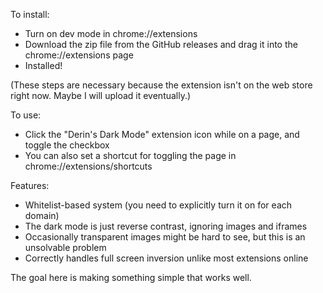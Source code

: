 To install:

- Turn on dev mode in chrome://extensions
- Download the zip file from the GitHub releases and drag it into the chrome://extensions page
- Installed!

(These steps are necessary because the extension isn't on the web store right now. Maybe I will upload it eventually.)

To use:

- Click the "Derin's Dark Mode" extension icon while on a page, and toggle the checkbox
- You can also set a shortcut for toggling the page in chrome://extensions/shortcuts

Features:

- Whitelist-based system (you need to explicitly turn it on for each domain)
- The dark mode is just reverse contrast, ignoring images and iframes
- Occasionally transparent images might be hard to see, but this is an unsolvable problem
- Correctly handles full screen inversion unlike most extensions online

The goal here is making something simple that works well.
